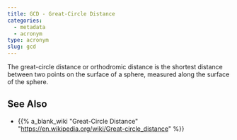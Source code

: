 ```yaml
---
title: GCD - Great-Circle Distance
categories:
  - metadata
  - acronym
type: acronym
slug: gcd
---
```


The great-circle distance or orthodromic distance is the shortest
distance between two points on the surface of a sphere,
measured along the surface of the sphere.

## See Also

* {{% a_blank_wiki "Great-Circle Distance" "https://en.wikipedia.org/wiki/Great-circle_distance" %}}

